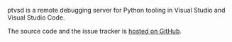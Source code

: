 ptvsd is a remote debugging server for Python tooling in Visual Studio and Visual Studio Code.

The source code and the issue tracker is [hosted on GitHub](https://github.com/Microsoft/ptvsd/).
